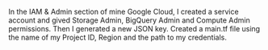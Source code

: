 In the IAM & Admin section of mine Google Cloud, I created a service account and gived Storage Admin, BigQuery Admin and Compute Admin permissions.
Then I generated a new JSON key.
Created a main.tf file using the name of my Project ID, Region and the path to my credentials.
